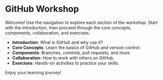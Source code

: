 # GitHub Workshop

Welcome! Use the navigation to explore each section of the workshop. Start with the Introduction, then proceed through the core concepts, components, collaboration, and exercises.

- **Introduction**: What is GitHub and why use it?
- **Core Concepts**: Learn the basics of GitHub and version control.
- **Components**: Branches, commits, pull requests, and more.
- **Collaboration**: How to work with others on GitHub.
- **Exercises**: Hands-on activities to practice your skills.

Enjoy your learning journey!
